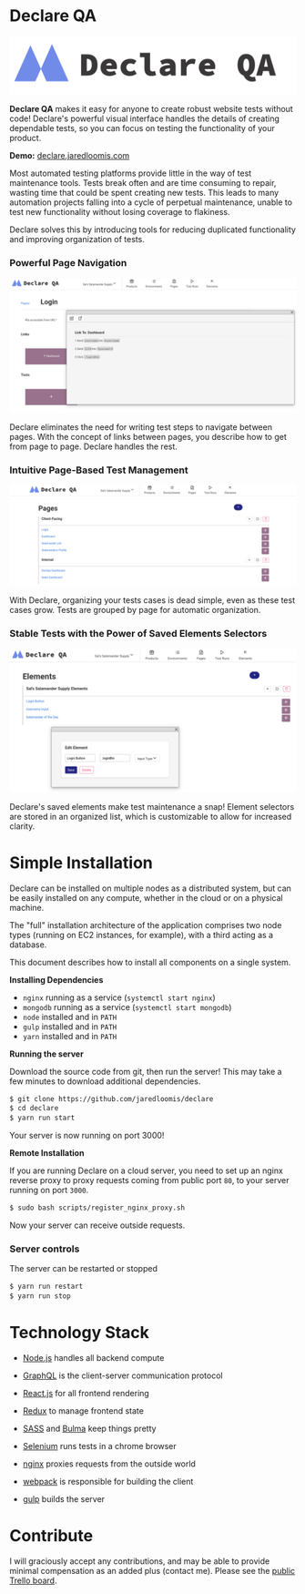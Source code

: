 # Declare QA

![Declare QA Logo](https://raw.githubusercontent.com/jaredloomis/declare/master/assets/dist/declare_logo_banner.png)

**Declare QA** makes it easy for anyone to create robust website tests without code!
Declare's powerful visual interface handles the details of creating dependable tests, so
you can focus on testing the functionality of your product.

**Demo:** [declare.jaredloomis.com](http://declare.jaredloomis.com/#SignUp)

Most automated testing platforms provide little in the way of test maintenance tools. Tests
break often and are time consuming to repair, wasting time that could be spent creating new
tests. This leads to many automation projects falling into a cycle of perpetual maintenance,
unable to test new functionality without losing coverage to flakiness.

Declare solves this by introducing tools for reducing duplicated functionality and improving
organization of tests.

### Powerful Page Navigation

![Declare Page Link](https://raw.githubusercontent.com/jaredloomis/declare/master/assets/dist/screenshot_page_view_link.png)

Declare eliminates the need for writing test steps to navigate between pages. With the concept
of links between pages, you describe how to get from page to page. Declare handles the rest.

### Intuitive Page-Based Test Management

![Declare Page List](https://raw.githubusercontent.com/jaredloomis/declare/master/assets/dist/screenshot_page_list.png)

With Declare, organizing your tests cases is dead simple, even as these test cases grow. Tests
are grouped by page for automatic organization.

### Stable Tests with the Power of Saved Elements Selectors

![Declare Elements](https://raw.githubusercontent.com/jaredloomis/declare/master/assets/dist/screenshot_elements.png)

Declare's saved elements make test maintenance a snap! Element selectors are stored in an
organized list, which is customizable to allow for increased clarity.

# Simple Installation

Declare can be installed on multiple nodes as a distributed system, but can be
easily installed on any compute, whether in the cloud or on a physical machine.

The "full" installation architecture of the application comprises two node types
(running on EC2 instances, for example), with a third acting as a database.

This document describes how to install all components on a single system.

**Installing Dependencies**

- `nginx` running as a service (`systemctl start nginx`)
- `mongodb` running as a service (`systemctl start mongodb`)
- `node` installed and in `PATH`
- `gulp` installed and in `PATH`
- `yarn` installed and in `PATH`

**Running the server**

Download the source code from git, then run the server!
This may take a few minutes to download additional dependencies.

```bash
$ git clone https://github.com/jaredloomis/declare
$ cd declare
$ yarn run start
```

Your server is now running on port 3000!

**Remote Installation**

If you are running Declare on a cloud server, you need to set up
an nginx reverse proxy to proxy requests coming from public port
`80`, to your server running on port `3000`.

```bash
$ sudo bash scripts/register_nginx_proxy.sh
```

Now your server can receive outside requests.

### Server controls

The server can be restarted or stopped

```bash
$ yarn run restart
$ yarn run stop
```

# Technology Stack

- [Node.js](https://nodejs.org/) handles all backend compute
- [GraphQL](https://graphql.org/) is the client-server communication protocol

- [React.js](https://reactjs.org/) for all frontend rendering
- [Redux](https://redux.js.org/) to manage frontend state
- [SASS](https://sass-lang.com/) and [Bulma](https://bulma.io/) keep things pretty

- [Selenium](https://www.seleniumhq.org/) runs tests in a chrome browser
- [nginx](https://www.nginx.org/) proxies requests from the outside world
- [webpack](https://gulpjs.com/) is responsible for building the client
- [gulp](https://gulpjs.com/) builds the server

# Contribute

I will graciously accept any contributions, and may be able to provide minimal
compensation as an added plus (contact me). Please see the
[public Trello board](https://trello.com/b/8rqPTLFl/declare).
